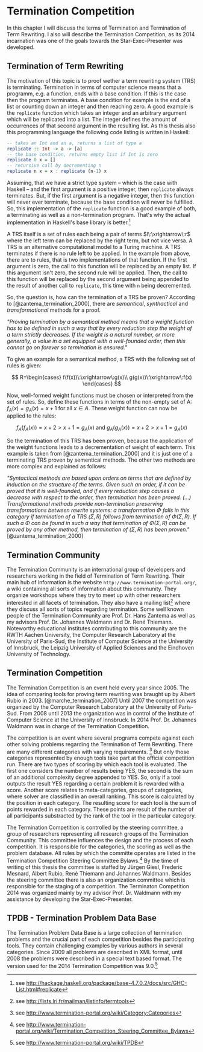 # Termination Competition

In this chapter I will discuss the terms of Termination and Termination of Term Rewriting. I also will describe the Termination Competition, as its 2014 incarnation was one of the goals towards the Star-Exec-Presenter was developed.

## Termination of Term Rewriting

The motivation of this topic is to proof wether a term rewriting system (TRS) is terminating. Termination in terms of computer science means that a programm, e.g. a function, ends with a base condition. If this is the case then the program terminates. A base condition for example is the end of a list or counting down an integer and then reaching zero. A good example is the `replicate` function which takes an integer and an arbitrary argument which will be replicated into a list. The integer defines the amount of occurrences of that second argument in the resulting list. As this thesis also this programming language the following code listing is written in Haskell:

```haskell
-- takes an Int and an a, returns a list of type a
replicate :: Int -> a -> [a]
-- the base condition, returns empty list if Int is zero
replicate 0 x = []
-- recursive call by decrementing n
replicate n x = x : replicate (n-1) x
```

Assuming, that we have a strict type system – which is the case with Haskell – and the first argument is a positive integer, then `replicate` always terminates. But, if the first argument is a negative integer, then this function will never ever terminate, because the base condition will never be fulfilled. So, this implementation of the `replicate` function is a good example of both, a terminating as well as a non-termination program. That's why the actual implementation in Haskell's base library is better.[^replicate]

[^replicate]: see http://hackage.haskell.org/package/base-4.7.0.2/docs/src/GHC-List.html#replicate

A TRS itself is a set of rules each being a pair of terms $l\:\xrightarrow\:r$ where the left term can be replaced by the right term, but not vice versa. A TRS is an alternative computational model to a Turing machine. A TRS terminates if there is no rule left to be applied. In the example from above, there are to rules, that is two implementations of that function. If the first argument is zero, the call to this function will be replaced by an empty list. If this argument isn't zero, the second rule will be applied. Then, the call to this function will be replaced by the second argument being appended to the result of another call to `replicate`, this time with `n` being decremented.

So, the question is, how can the termination of a TRS be proven? According to [@zantema_termination_2000], there are _semantical_, _synthactical_ and _transformational_ methods for a proof.

_"Proving termination by a semantical method means that a weight function has to be defined in such a way that by every reduction step the weight of a term strictly decreases. If the weight is a natural number, or more generally, a value in a set equipped with a well-founded order, then this cannot go on forever so termination is ensured."_

To give an example for a semantical method, a TRS with the following set of rules is given:

$$
R=\begin{cases}
f(f(x))\:\xrightarrow\:g(x)\\
g(g(x))\:\xrightarrow\:f(x)
\end{cases}
$$

Now, well-formed weight functions must be chosen or interpreted from the set of rules. So, define these functions in terms of the non-empty set of A: $f_{A}(x)=g_{A}(x)=x+1$ for all $x \in A$. These weight function can now be applied to the rules:

$$
f_{A}(f_{A}(x))=x+2 > x+1=g_{A}(x) \text{ and } g_{A}(g_{A}(x))=x+2 > x+1=g_{A}(x)
$$

So the termination of this TRS has been proven, because the application of the weight functions leads to a decrementation of weight of each term. This example is taken from [@zantema_termination_2000] and it is just one of a terminating TRS proven by sementical methods. The other two methods are more complex and explained as follows:

_"Syntactical methods are based upon orders on terms that are defined by induction on the structure of the terms. Given such an order, if it can be proved that it is well-founded, and if every reduction step causes a decrease with respect to the order, then termination has been proved. (...) Transformational methods provide non-termination preserving transformations between rewrite systems: a transformation $\Phi$ falls in this category if termination of a TRS $(\Sigma,R)$ follows from termination of $\Phi(\Sigma,R)$. If such a $\Phi$ can be found in such a way that termination of $\Phi(\Sigma,R)$ can be proved by any other method, then termination of $(\Sigma,R)$ has been proven."_ [@zantema_termination_2000]

## Termination Community

The Termination Community is an international group of developers and researchers working in the field of Termination of Term Rewriting. Their main hub of information is the website `http://www.termination-portal.org/`, a wiki containing all sorts of information about this community. They organize workshops where they try to meet up with other researchers interested in all facets of termination. They also have a mailing list[^termtools] where they discuss all sorts of topics regarding termination. Some well known people of the Termination Community are Prof. Dr. Hans Zantema as well as my advisors Prof. Dr. Johannes Waldmann and Dr. René Thiemann. Noteworthy educational institutes contributing to this community are the RWTH Aachen University, the Computer Research Laboratory at the University of Paris-Sud, the Institute of Computer Science at the University of Innsbruck, the Leipzig University of Applied Sciences and the Eindhoven University of Technology.

[^termtools]: see http://lists.lri.fr/mailman/listinfo/termtools

<!-- TODO: too short? -->

## Termination Competition

The Termination Competition is an event held every year since 2005. The idea of comparing tools for proving term rewriting was braught up by Albert Rubio in 2003. [@marche_termination_2007] Until 2007 the competition was organized by the Computer Research Laboratory at the University of Paris-Sud. From 2008 until 2013 the organization was in control of the Institute of Computer Science at the University of Innsbruck. In 2014 Prof. Dr. Johannes Waldmann was in charge of the Termination Competition.

The competition is an event where several programs compete against each other solving problems regarding the Termination of Term Rewriting. There are many different categories with varying requirements. [^categories] But only those categories represented by enough tools take part at the official competition run. There are two types of scoring by which each tool is evaluated. The first one considers the number of results being YES, the second is the sum of an additional complexity degree appended to YES. So, only if a tool outputs the result YES regarding a certain problem it is rewarded with a score. Another score relates to meta-categories, groups of categories, where solver are classified in an overall ranking. This score is calculated by the position in each category. The resulting score for each tool is the sum of points rewarded in each category. These points are result of the number of all participants substracted by the rank of the tool in the particular category.

[^categories]: see http://www.termination-portal.org/wiki/Category:Categories

The Termination Competition is controlled by the steering committee, a group of researchers representing all research groups of the Termination Community. This committee influences the design and the process of each competition. It is responsible for the categories, the scoring as well as the problem database. All rules by which the committe operates are listed in the Termination Competition Steering Committee Bylaws.[^bylaws] By the time of writing of this thesis the committee is staffed by Jürgen Giesl, Frederic Mesnard, Albert Rubio, René Thiemann and Johannes Waldmann. Besides the steering committee there is also an organization committee which is responsible for the staging of a competition. The Terminaton Competition 2014 was organized mainly by my advisor Prof. Dr. Waldmann with my assistance by developing the Star-Exec-Presenter.

[^bylaws]: see http://www.termination-portal.org/wiki/Termination_Competition_Steering_Committee_Bylaws

## TPDB - Termination Problem Data Base

The Termination Problem Data Base is a large collection of termination problems and the crucial part of each competition besides the participating tools. They contain challenging examples by various authors in several categories. Since 2009 all problems are described in XML format, until 2008 the problems were described in a special text based format. The version used for the 2014 Termination Competition was 9.0.[^tpdb]

[^tpdb]: see http://www.termination-portal.org/wiki/TPDB
